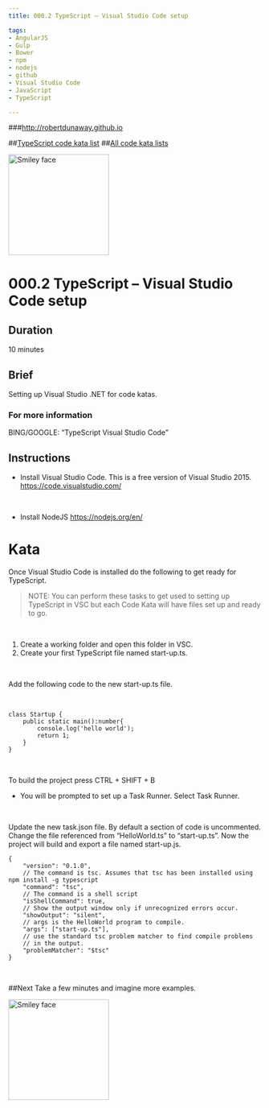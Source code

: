 ```yaml
---
title: 000.2 TypeScript – Visual Studio Code setup

tags: 
- AngularJS
- Gulp
- Bower
- npm
- nodejs
- github
- Visual Studio Code
- JavaScript
- TypeScript

---
```


###http://robertdunaway.github.io

##[TypeScript code kata list](http://mycodekatas.github.io/typescript.html)
##[All code kata lists](http://mycodekatas.github.io/)

 <img src="https://raw.githubusercontent.com/robertdunaway/katas-typescript/master/katas-TS-logo.png" alt="Smiley face" height="200" width="200"> 

# 000.2 TypeScript – Visual Studio Code setup

## Duration
10 minutes

## Brief
Setting up Visual Studio .NET for code katas. 

### For more information 
BING/GOOGLE: “TypeScript Visual Studio Code”

## Instructions

 - Install Visual Studio Code.  This is a free version of Visual Studio 2015.
https://code.visualstudio.com/
<br/>

 - Install NodeJS
https://nodejs.org/en/



# Kata

Once Visual Studio Code is installed do the following to get ready for TypeScript.
<br/>

> NOTE:  You can perform these tasks to get used to setting up
> TypeScript in VSC but each Code Kata will have files set up and ready
> to go.

<br/>

 1. Create a working folder and open this folder in VSC.
 2.	Create your first TypeScript file named start-up.ts.
<br/>

Add the following code to the new start-up.ts file.

<br/>

```
class Startup {  
    public static main():number{
        console.log('hello world');
        return 1;
    }
}
```

<br/>

To build the project press CTRL + SHIFT + B

 - You will be prompted to set up a Task Runner.  Select Task Runner.

<br/>

Update the new task.json file.  By default a section of code is uncommented.  Change the file referenced from “HelloWorld.ts” to “start-up.ts”.   Now the project will build and export a file named start-up.js.
```
{
	"version": "0.1.0",
	// The command is tsc. Assumes that tsc has been installed using npm install -g typescript
	"command": "tsc",
	// The command is a shell script
	"isShellCommand": true,
	// Show the output window only if unrecognized errors occur.
	"showOutput": "silent",
	// args is the HelloWorld program to compile.
	"args": ["start-up.ts"],
	// use the standard tsc problem matcher to find compile problems
	// in the output.
	"problemMatcher": "$tsc"
}
```


<br>



##Next
Take a few minutes and imagine more examples. 

 <img src="https://raw.githubusercontent.com/robertdunaway/katas-typescript/master/katas-TS-logo.png" alt="Smiley face" height="200" width="200"> 